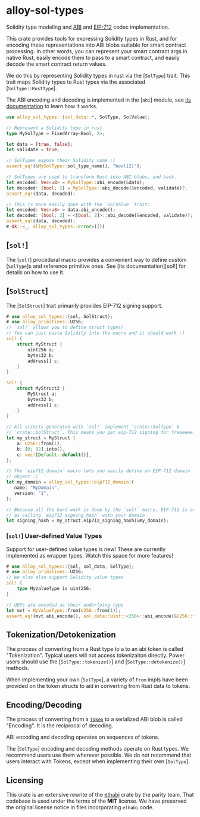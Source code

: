 # alloy-sol-types

Solidity type modeling and [ABI] and [EIP-712] codec implementation.

This crate provides tools for expressing Solidity types in Rust, and for
encoding these representations into ABI blobs suitable for smart contract
processing. In other words, you can represent your smart contract args in
native Rust, easily encode them to pass to a smart contract, and easily
decode the smart contract return values.

We do this by representing Solidity types in rust via the [`SolType`] trait.
This trait maps Solidity types to Rust types via the associated
[`SolType::RustType`].

The ABI encoding and decoding is implemented in the [`abi`] module, see [its
documentation](abi) to learn how it works.

[ABI]: https://docs.soliditylang.org/en/latest/abi-spec.html
[EIP-712]: https://eips.ethereum.org/EIPS/eip-712

```rust
use alloy_sol_types::{sol_data::*, SolType, SolValue};

// Represent a Solidity type in rust
type MySolType = FixedArray<Bool, 2>;

let data = [true, false];
let validate = true;

// SolTypes expose their Solidity name :)
assert_eq!(&MySolType::sol_type_name(), "bool[2]");

// SolTypes are used to transform Rust into ABI blobs, and back.
let encoded: Vec<u8> = MySolType::abi_encode(&data);
let decoded: [bool; 2] = MySolType::abi_decode(&encoded, validate)?;
assert_eq!(data, decoded);

// This is more easily done with the `SolValue` trait:
let encoded: Vec<u8> = data.abi_encode();
let decoded: [bool; 2] = <[bool; 2]>::abi_decode(&encoded, validate)?;
assert_eq!(data, decoded);
# Ok::<_, alloy_sol_types::Error>(())
```

## [`sol!`]

The [`sol!`] procedural macro provides a convenient way to define
custom [`SolType`]s and reference primitive ones. See
[its documentation][sol!] for details on how to use it.

## [`SolStruct`]

The [`SolStruct`] trait primarily provides EIP-712 signing support.

```rust
# use alloy_sol_types::{sol, SolStruct};
# use alloy_primitives::U256;
// `sol!` allows you to define struct types!
// You can just paste Solidity into the macro and it should work :)
sol! {
    struct MyStruct {
        uint256 a;
        bytes32 b;
        address[] c;
    }
}

sol! {
    struct MyStruct2 {
        MyStruct a;
        bytes32 b;
        address[] c;
    }
}

// All structs generated with `sol!` implement `crate::SolType` &
// `crate::SolStruct`. This means you get eip-712 signing for freeeeee
let my_struct = MyStruct {
    a: U256::from(1),
    b: [0; 32].into(),
    c: vec![Default::default()],
};

// The `eip712_domain` macro lets you easily define an EIP-712 domain
// object :)
let my_domain = alloy_sol_types::eip712_domain!(
   name: "MyDomain",
   version: "1",
);

// Because all the hard work is done by the `sol!` macro, EIP-712 is as easy
// as calling `eip712_signing_hash` with your domain
let signing_hash = my_struct.eip712_signing_hash(&my_domain);
```

### [`sol!`] User-defined Value Types

Support for user-defined value types is new! These are currently
implemented as wrapper types. Watch this space for more
features!

```rust
# use alloy_sol_types::{sol, sol_data, SolType};
# use alloy_primitives::U256;
// We also also support Solidity value types
sol! {
    type MyValueType is uint256;
}

// UDTs are encoded as their underlying type
let mvt = MyValueType::from(U256::from(1));
assert_eq!(mvt.abi_encode(), sol_data::Uint::<256>::abi_encode(&U256::from(1)));
```

## Tokenization/Detokenization

The process of converting from a Rust type to a to an abi token is called
"Tokenization". Typical users will not access tokenizaiton directly.
Power users should use the [`SolType::tokenize()`] and
[`SolType::detokenize()`] methods.

When implementing your own [`SolType`], a variety of `From` impls have been
provided on the token structs to aid in converting from Rust data to tokens.

## Encoding/Decoding

The process of converting from a [`Token`] to a serialized ABI blob is
called "Encoding". It is the reciprocal of decoding.

ABI encoding and decoding operates on sequences of tokens.

The [`SolType`] encoding and decoding methods operate on Rust types. We
recommend users use them wherever possible. We do not recommend that users
interact with Tokens, except when implementing their own [`SolType`].

[`Token`]: abi::Token

## Licensing

This crate is an extensive rewrite of the
[ethabi](https://github.com/rust-ethereum/ethabi) crate by the parity team.
That codebase is used under the terms of the **MIT** license. We have preserved
the original license notice in files incorporating `ethabi` code.
